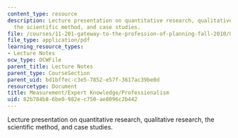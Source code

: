 ```yaml
---
content_type: resource
description: Lecture presentation on quantitative research, qualitative research,
  the scientific method, and case studies.
file: /courses/11-201-gateway-to-the-profession-of-planning-fall-2010/82b784b86be0982ec750ae8096c2b442_MIT11_201F10_ses32_slides.pdf
file_type: application/pdf
learning_resource_types:
- Lecture Notes
ocw_type: OCWFile
parent_title: Lecture Notes
parent_type: CourseSection
parent_uid: bd1bffec-c3e5-7852-e57f-3617ac39be0d
resourcetype: Document
title: Measurement/Expert Knowledge/Professionalism
uid: 82b784b8-6be0-982e-c750-ae8096c2b442
---
```

Lecture presentation on quantitative research, qualitative research, the scientific method, and case studies.

